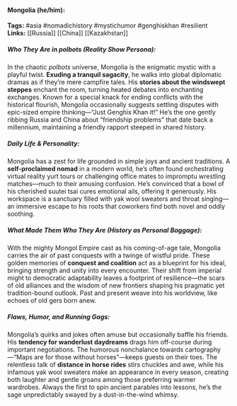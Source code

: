 #### Mongolia (he/him):  
**Tags:** #asia #nomadichistory #mystichumor #genghiskhan #resilient  
**Links:** [[Russia]] [[China]] [[Kazakhstan]]

##### Who They Are in *polbots* (Reality Show Persona):  
In the chaotic *polbots* universe, Mongolia is the enigmatic mystic with a playful twist. **Exuding a tranquil sagacity**, he walks into global diplomatic dramas as if they’re mere campfire tales. His **stories about the windswept steppes** enchant the room, turning heated debates into enchanting exchanges. Known for a special knack for ending conflicts with the historical flourish, Mongolia occasionally suggests settling disputes with epic-sized empire thinking—“Just Genghis Khan it!” He’s the one gently ribbing Russia and China about “friendship problems” that date back a millennium, maintaining a friendly rapport steeped in shared history.

##### Daily Life & Personality:  
Mongolia has a zest for life grounded in simple joys and ancient traditions. A **self-proclaimed nomad** in a modern world, he’s often found orchestrating virtual reality yurt tours or challenging office mates to impromptu wrestling matches—much to their amusing confusion. He’s convinced that a bowl of his cherished suutei tsai cures emotional ails, offering it generously. His workspace is a sanctuary filled with yak wool sweaters and throat singing—an immersive escape to his roots that coworkers find both novel and oddly soothing. 

##### What Made Them Who They Are (History as Personal Baggage):  
With the mighty Mongol Empire cast as his coming-of-age tale, Mongolia carries the air of past conquests with a twinge of wistful pride. These golden memories of **conquest and coalition** act as a blueprint for his ideal, bringing strength and unity into every encounter. Their shift from imperial might to democratic adaptability leaves a footprint of resilience—the scars of old alliances and the wisdom of new frontiers shaping his pragmatic yet tradition-bound outlook. Past and present weave into his worldview, like echoes of old gers born anew.

##### Flaws, Humor, and Running Gags:  
Mongolia’s quirks and jokes often amuse but occasionally baffle his friends. His **tendency for wanderlust daydreams** drags him off-course during important negotiations. The humorous nonchalance towards cartography—“Maps are for those without horses”—keeps guests on their toes. The relentless talk of **distance in horse rides** stirs chuckles and awe, while his infamous yak wool sweaters make an appearance in every season, creating both laughter and gentle groans among those preferring warmer wardrobes. Always the first to spin ancient parables into lessons, he’s the sage unpredictably swayed by a dust-in-the-wind whimsy.